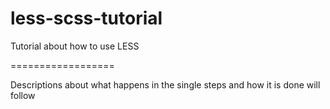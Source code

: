 less-scss-tutorial
==================

Tutorial about how to use LESS

==================

Descriptions about what happens in the single steps and how it is done will follow